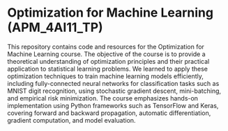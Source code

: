 # Optimization for Machine Learning (APM_4AI11_TP)
This repository contains code and resources for the Optimization for Machine Learning course. The objective of the course is to provide a theoretical understanding of optimization principles and their practical application to statistical learning problems. We learned to apply these optimization techniques to train machine learning models efficiently, including fully-connected neural networks for classification tasks such as MNIST digit recognition, using stochastic gradient descent, mini-batching, and empirical risk minimization. The course emphasizes hands-on implementation using Python frameworks such as TensorFlow and Keras, covering forward and backward propagation, automatic differentiation, gradient computation, and model evaluation.
